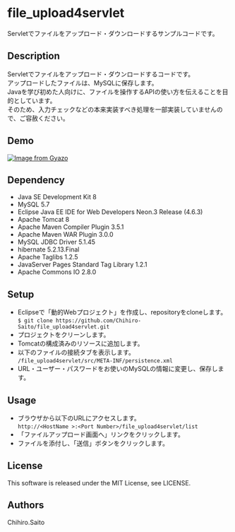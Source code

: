 # file_upload4servlet
Servletでファイルをアップロード・ダウンロードするサンプルコードです。

## Description
Servletでファイルをアップロード・ダウンロードするコードです。<br>
アップロードしたファイルは、MySQLに保存します。<br>
Javaを学び初めた人向けに、ファイルを操作するAPIの使い方を伝えることを目的としています。<br>
そのため、入力チェックなどの本来実装すべき処理を一部実装していませんので、ご容赦ください。<br>

## Demo
[![Image from Gyazo](https://i.gyazo.com/b90d01803983e73c3d773137b9a1ce15.gif)](https://gyazo.com/b90d01803983e73c3d773137b9a1ce15)

## Dependency
- Java SE Development Kit 8
- MySQL 5.7
- Eclipse Java EE IDE for Web Developers Neon.3 Release (4.6.3)
- Apache Tomcat 8
- Apache Maven Compiler Plugin 3.5.1
- Apache Maven WAR Plugin 3.0.0
- MySQL JDBC Driver 5.1.45
- hibernate 5.2.13.Final
- Apache Taglibs 1.2.5
- JavaServer Pages Standard Tag Library 1.2.1
- Apache Commons IO 2.8.0

## Setup
- Eclipseで「動的Webプロジェクト」を作成し、repositoryをcloneします。<br>
``$ git clone https://github.com/Chihiro-Saito/file_upload4servlet.git``
- プロジェクトをクリーンします。
- Tomcatの構成済みのリソースに追加します。
- 以下のファイルの接続タブを表示します。<br>
``/file_upload4servlet/src/META-INF/persistence.xml``
- URL・ユーザー・パスワードをお使いのMySQLの情報に変更し、保存します。

## Usage
- ブラウザから以下のURLにアクセスします。<br>
 ``http://<HostName >:<Port Number>/file_upload4servlet/list``
- 「ファイルアップロード画面へ」リンクをクリックします。
- ファイルを添付し、「送信」ボタンをクリックします。

## License
This software is released under the MIT License, see LICENSE.

## Authors
Chihiro.Saito
